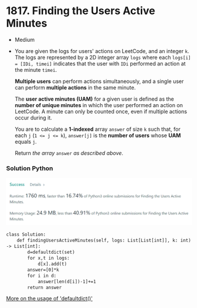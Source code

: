 # 1817. Finding the Users Active Minutes

* Medium
*   You are given the logs for users' actions on LeetCode, and an integer `k`. The logs are represented by a 2D integer array `logs` where each `logs[i] = [IDi, timei]` indicates that the user with `IDi` performed an action at the minute `timei`.

    **Multiple users** can perform actions simultaneously, and a single user can perform **multiple actions** in the same minute.

    The **user active minutes (UAM)** for a given user is defined as the **number of unique minutes** in which the user performed an action on LeetCode. A minute can only be counted once, even if multiple actions occur during it.

    You are to calculate a **1-indexed** array `answer` of size `k` such that, for each `j` (`1 <= j <= k`), `answer[j]` is the **number of users** whose **UAM** equals `j`.

    Return _the array_ `answer` _as described above_.

### Solution Python&#x20;

![](<../.gitbook/assets/image (5) (1).png>)

```
class Solution:
    def findingUsersActiveMinutes(self, logs: List[List[int]], k: int) -> List[int]:
        d=defaultdict(set)
        for x,t in logs:
            d[x].add(t)
        answer=[0]*k
        for i in d:
            answer[len(d[i])-1]+=1
        return answer
```

[More on the usage of 'defaultdict()'](https://www.educative.io/edpresso/learning-about-defaultdict-in-python)
